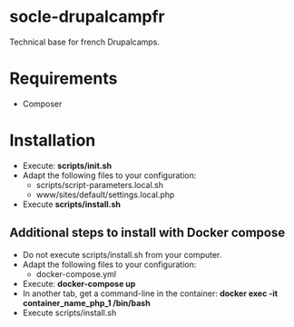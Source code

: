 # socle-drupalcampfr

Technical base for french Drupalcamps.

# Requirements

* Composer

# Installation

* Execute: **scripts/init.sh**
* Adapt the following files to your configuration:
  * scripts/script-parameters.local.sh
  * www/sites/default/settings.local.php
* Execute **scripts/install.sh**

## Additional steps to install with Docker compose

* Do not execute scripts/install.sh from your computer.
* Adapt the following files to your configuration:
  * docker-compose.yml
* Execute: **docker-compose up**
* In another tab, get a command-line in the container: **docker exec -it container_name_php_1 /bin/bash**
* Execute scripts/install.sh
